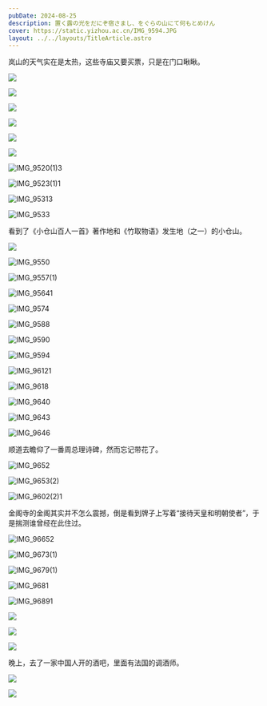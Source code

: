 ```yaml
---
pubDate: 2024-08-25
description: 置く露の光をだにぞ宿さまし、をぐらの山にて何もとめけん
cover: https://static.yizhou.ac.cn/IMG_9594.JPG
layout: ../../layouts/TitleArticle.astro
---
```


岚山的天气实在是太热，这些寺庙又要买票，只是在门口瞅瞅。

![](https://static.yizhou.ac.cn/IMG_9514%203.JPG)

![](https://static.yizhou.ac.cn/vHQk5w.jpg)

![](https://static.yizhou.ac.cn/uOf3PP.jpg)

![](https://static.yizhou.ac.cn/t4apbZ.jpg)

![](https://static.yizhou.ac.cn/RRnXYe.jpg)

![](https://static.yizhou.ac.cn/izpORj.jpg)

![IMG_9520(1)3](https://static.yizhou.ac.cn/IMG_9520%20(1)%203.JPG)

![IMG_9523(1)1](https://static.yizhou.ac.cn/IMG_9523%20(1)%201.JPG)

![IMG_95313](https://static.yizhou.ac.cn/IMG_9531%203.JPG)

![IMG_9533](https://static.yizhou.ac.cn/IMG_9533.JPG)

看到了《小仓山百人一首》著作地和《竹取物语》发生地（之一）的小仓山。

![](https://static.yizhou.ac.cn/afdPkw.jpg)

![IMG_9550](https://static.yizhou.ac.cn/IMG_9550.JPG)

![IMG_9557(1)](https://static.yizhou.ac.cn/IMG_9557%20(1).JPG)

![IMG_95641](https://static.yizhou.ac.cn/IMG_9564%201.JPG)

![IMG_9574](https://static.yizhou.ac.cn/IMG_9574.JPG)

![IMG_9588](https://static.yizhou.ac.cn/IMG_9588.JPG)

![IMG_9590](https://static.yizhou.ac.cn/IMG_9590.JPG)

![IMG_9594](https://static.yizhou.ac.cn/IMG_9594.JPG)

![IMG_96121](https://static.yizhou.ac.cn/IMG_9612%201.JPG)

![IMG_9618](https://static.yizhou.ac.cn/IMG_9618.JPG)

![IMG_9640](https://static.yizhou.ac.cn/IMG_9640.JPG)

![IMG_9643](https://static.yizhou.ac.cn/IMG_9643.JPG)

![IMG_9646](https://static.yizhou.ac.cn/IMG_9646.JPG)

顺道去瞻仰了一番周总理诗碑，然而忘记带花了。

![IMG_9652](https://static.yizhou.ac.cn/IMG_9652.JPG)

![IMG_9653(2)](https://static.yizhou.ac.cn/IMG_9653%20(2).JPG)

![IMG_9602(2)1](https://static.yizhou.ac.cn/IMG_9602%20(2)%201.JPG)

金阁寺的金阁其实并不怎么震撼，倒是看到牌子上写着“接待天皇和明朝使者”，于是揣测谁曾经在此住过。

![IMG_96652](https://static.yizhou.ac.cn/IMG_9665%202.JPG)

![IMG_9673(1)](https://static.yizhou.ac.cn/IMG_9673%20(1).JPG)

![IMG_9679(1)](https://static.yizhou.ac.cn/IMG_9679%20(1).JPG)

![IMG_9681](https://static.yizhou.ac.cn/IMG_9681.JPG)

![IMG_96891](https://static.yizhou.ac.cn/IMG_9689%201.JPG)

![](https://static.yizhou.ac.cn/UrfmTB.jpg)

![](https://static.yizhou.ac.cn/iqVVnc.jpg)

![](https://static.yizhou.ac.cn/wAOuNk.jpg)

晚上，去了一家中国人开的酒吧，里面有法国的调酒师。

![](https://static.yizhou.ac.cn/igNqMb.jpg)

![](https://static.yizhou.ac.cn/ZuD9NW.jpg)

